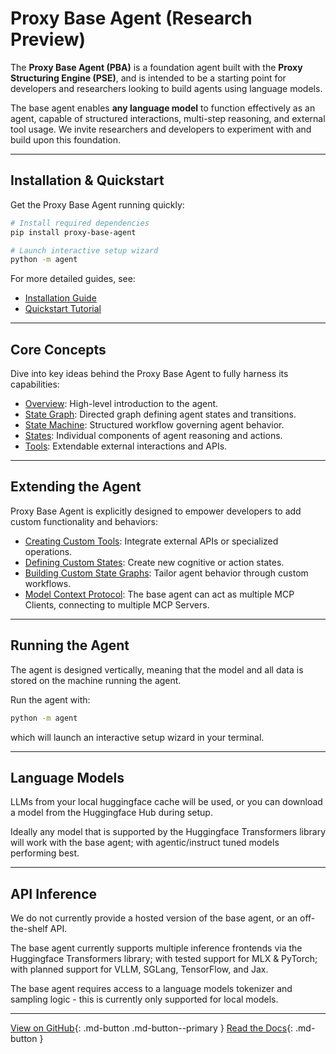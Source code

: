 # Proxy Base Agent (Research Preview)

The **Proxy Base Agent (PBA)** is a foundation agent built with the **Proxy Structuring Engine (PSE)**, and is intended to be a starting point for developers and researchers looking to build agents using language models.

The base agent enables **any language model** to function effectively as an agent, capable of structured interactions, multi-step reasoning, and external tool usage. We invite researchers and developers to experiment with and build upon this foundation.

---
## Installation & Quickstart

Get the Proxy Base Agent running quickly:

```bash
# Install required dependencies
pip install proxy-base-agent

# Launch interactive setup wizard
python -m agent
```

For more detailed guides, see:

- [Installation Guide](getting-started/installation.md)
- [Quickstart Tutorial](getting-started/quickstart.md)

---

## Core Concepts

Dive into key ideas behind the Proxy Base Agent to fully harness its capabilities:

- [Overview](concepts/overview.md): High-level introduction to the agent.
- [State Graph](concepts/state-graph.md): Directed graph defining agent states and transitions.
- [State Machine](concepts/state-machine.md): Structured workflow governing agent behavior.
- [States](concepts/states.md): Individual components of agent reasoning and actions.
- [Tools](concepts/tools.md): Extendable external interactions and APIs.

---

## Extending the Agent

Proxy Base Agent is explicitly designed to empower developers to add custom functionality and behaviors:

- [Creating Custom Tools](extending/custom-tools.md): Integrate external APIs or specialized operations.
- [Defining Custom States](extending/custom-states.md): Create new cognitive or action states.
- [Building Custom State Graphs](extending/custom-state-graphs.md): Tailor agent behavior through custom workflows.
- [Model Context Protocol](extending/model-context-protocol.md): The base agent can act as multiple MCP Clients, connecting to multiple MCP Servers.

---

## Running the Agent

The agent is designed vertically, meaning that the model and all data is stored on the machine running the agent.

Run the agent with:

```bash
python -m agent
```

which will launch an interactive setup wizard in your terminal.

---

## Language Models

LLMs from your local huggingface cache will be used, or you can download a model from the Huggingface Hub during setup.

Ideally any model that is supported by the Huggingface Transformers library will work with the base agent; with agentic/instruct tuned models performing best.

---

## API Inference

We do not currently provide a hosted version of the base agent, or an off-the-shelf API.

The base agent currently supports multiple inference frontends via the Huggingface Transformers library; with tested support for MLX & PyTorch; with planned support for VLLM, SGLang, TensorFlow, and Jax.

The base agent requires access to a language models tokenizer and sampling logic - this is currently only supported for local models.

---

[View on GitHub](https://github.com/TheProxyCompany/proxy-base-agent){: .md-button .md-button--primary }
[Read the Docs](concepts/overview.md){: .md-button }
